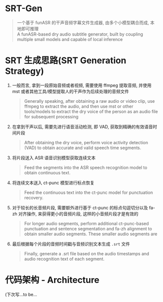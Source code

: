 # SRT-Gen
> 一个基于 funASR 的干声音频字幕文件生成器, 由多个小模型耦合而成, 本地即可推理  
> A funASR-based dry audio subtitle generator, built by coupling multiple small models and capable of local inference

# SRT 生成思路(SRT Generation Strategy)
1. 一般而言, 拿到一段原始音频或者视频, 需要使用 ffmpeg 提取音频, 并使用 mst 或者其他工具/模型提取人的干声作为后续处理的音频文件
   > Generally speaking, after obtaining a raw audio or video clip, use ffmpeg to extract the audio, and then use mst or other tools/models to extract the dry voice of the person as an audio file for subsequent processing

3. 在拿到干声以后, 需要先进行语音活动检测, 即 VAD, 获取到精确的有效语音时间片段
   > After obtaining the dry voice, perform voice activity detection (VAD) to obtain accurate and valid speech time segments.

4. 将片段送入 ASR 语音识别模型获取连续文本
   > Feed the segments into the ASR speech recognition model to obtain continuous text.

6. 将连续文本送入 ct-punc 模型进行标点恢复
   > Feed the continuous text into the ct-punc model for punctuation recovery.

5. 对于较长的长音频片段, 需要额外进行基于 ct-punc 的标点句逗切分以及 fa-zh 对齐操作, 来获得更小的音频片段, 这样的小音频片段才是有效的
   > For longer audio segments, perform additional ct-punc-based punctuation and sentence segmentation and fa-zh alignment to obtain smaller audio segments. These smaller audio segments are
   
7. 最后根据每个片段的音频时间戳与音频识别文本生成 `.srt` 文件
   > Finally, generate a .srt file based on the audio timestamps and audio recognition text of each segment.

# 代码架构 - Architecture
(下次写...to be...
